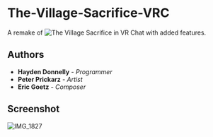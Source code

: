 # The-Village-Sacrifice-VRC
A remake of ![The Village Sacrifice](https://github.com/hayden-donnelly/The-Village-Sacrifice) in VR Chat with added features.

## Authors

* **Hayden Donnelly** - *Programmer*
* **Peter Prickarz** - *Artist*
* **Eric Goetz** - *Composer*

## Screenshot

![IMG_1827](https://user-images.githubusercontent.com/30982485/160054526-c90b9ab6-2a96-4f62-b39c-6723efa84bd5.jpg)
